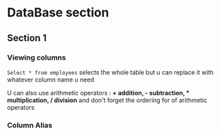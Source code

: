 # DataBase section

## Section 1

### Viewing columns

`Select * from employees` selects the whole table but u can replace it with whatever column name u need

U can also use arithmetic operators :
**+ addition, - subtraction, * multiplication, / division** and don't forget the ordering for of arithmetic operators

### Column Alias

